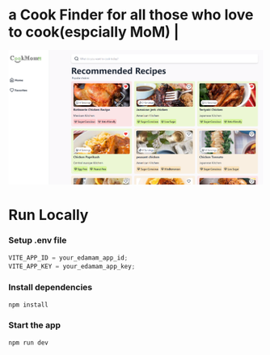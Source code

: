 #  a Cook Finder for all those who love to cook(espcially MoM) | 

![Demo App](/public/Screenshot_29.png)



# Run Locally

### Setup .env file

```js
VITE_APP_ID = your_edamam_app_id;
VITE_APP_KEY = your_edamam_app_key;
```

### Install dependencies

```shell
npm install
```

### Start the app

```shell
npm run dev
```


